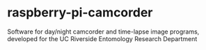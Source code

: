 raspberry-pi-camcorder
======================

Software for day/night camcorder and time-lapse image programs, developed for the UC Riverside Entomology Research Department 
